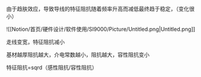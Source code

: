   

由于趋肤效应，导致导线的特征阻抗随着频率升高而减低最终趋于稳定，（变化很小）

  

![[Notion/首页/硬件设计/软件使用/SI9000/Picture/Untitled.png|Untitled.png]]

走线变宽，特征阻抗减小

基材越厚阻抗越大，介电常数越小，阻抗越大，容性阻抗变小

特征阻抗=sqrd（感性阻抗/容性阻抗）